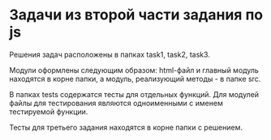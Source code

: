 # Задачи из второй части задания по js
<p>Решения задач расположены в папках task1, task2, task3.</p>
<p>Модули оформлены следующим образом: html-файл и главный модуль находятся в корне папки, а модуль, реализующий методы - в папке src.</p>
<p>В папках tests содержатся тесты для отдельных функций. Для модулей файлы для тестирования являются одноименными с именем тестируемой функции.</p>
<p>Тесты для третьего задания находятся в корне папки с решением.</p>

